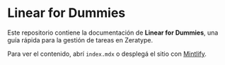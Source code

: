 # Linear for Dummies

Este repositorio contiene la documentación de **Linear for Dummies**, una guía rápida para la gestión de tareas en Zeratype.

Para ver el contenido, abrí `index.mdx` o desplegá el sitio con [Mintlify](https://www.mintlify.com/).
